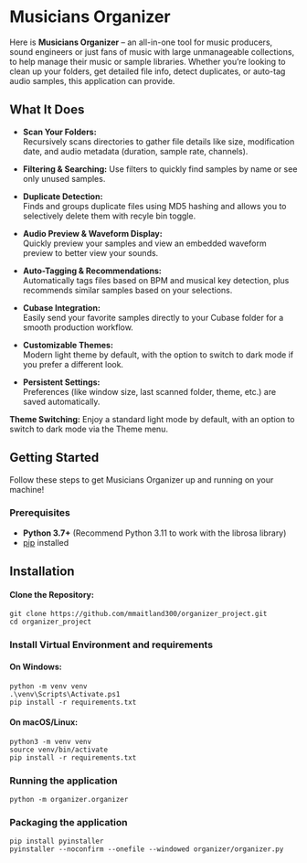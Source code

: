 # Musicians Organizer

Here is **Musicians Organizer** – an all-in-one tool for music producers, sound engineers or just fans of music with large unmanageable collections, to help manage their music or sample libraries. Whether you’re looking to clean up your folders, get detailed file info, detect duplicates, or auto-tag audio samples, this application can provide.

## What It Does

- **Scan Your Folders:**  
  Recursively scans directories to gather file details like size, modification date, and audio metadata (duration, sample rate, channels).

- **Filtering & Searching:**
  Use filters to quickly find samples by name or see only unused samples.

- **Duplicate Detection:**  
  Finds and groups duplicate files using MD5 hashing and allows you to selectively delete them with recyle bin toggle.

- **Audio Preview & Waveform Display:**  
  Quickly preview your samples and view an embedded waveform preview to better view your sounds.

- **Auto-Tagging & Recommendations:**  
  Automatically tags files based on BPM and musical key detection, plus recommends similar samples based on your selections.

- **Cubase Integration:**  
  Easily send your favorite samples directly to your Cubase folder for a smooth production workflow.

- **Customizable Themes:**  
  Modern light theme by default, with the option to switch to dark mode if you prefer a different look.

- **Persistent Settings:**  
  Preferences (like window size, last scanned folder, theme, etc.) are saved automatically.

 **Theme Switching:** 
 Enjoy a standard light mode by default, with an option to switch to dark mode via the Theme menu.

## Getting Started
Follow these steps to get Musicians Organizer up and running on your machine!
### Prerequisites

- **Python 3.7+** (Recommend Python 3.11 to work with the librosa library)
- [pip](https://pip.pypa.io/en/stable/) installed

## Installation

 #### Clone the Repository:

    git clone https://github.com/mmaitland300/organizer_project.git
    cd organizer_project
  

### Install Virtual Environment and requirements

#### On Windows:
 
    python -m venv venv
    .\venv\Scripts\Activate.ps1
    pip install -r requirements.txt


#### On macOS/Linux:

    python3 -m venv venv
    source venv/bin/activate
    pip install -r requirements.txt


### Running the application

    python -m organizer.organizer

### Packaging the application

    pip install pyinstaller
    pyinstaller --noconfirm --onefile --windowed organizer/organizer.py
 






